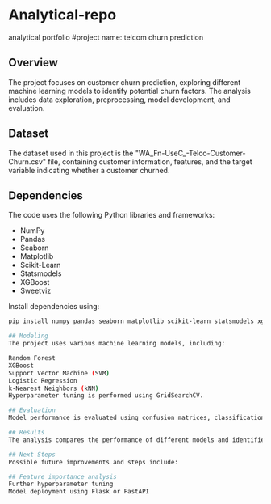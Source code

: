 # Analytical-repo
analytical portfolio
#project name: telcom churn prediction

## Overview

The project focuses on customer churn prediction, exploring different machine learning models to identify potential churn factors. The analysis includes data exploration, preprocessing, model development, and evaluation.

## Dataset

The dataset used in this project is the "WA_Fn-UseC_-Telco-Customer-Churn.csv" file, containing customer information, features, and the target variable indicating whether a customer churned.

## Dependencies

The code uses the following Python libraries and frameworks:
- NumPy
- Pandas
- Seaborn
- Matplotlib
- Scikit-Learn
- Statsmodels
- XGBoost
- Sweetviz

Install dependencies using:
```bash
pip install numpy pandas seaborn matplotlib scikit-learn statsmodels xgboost sweetviz

## Modeling
The project uses various machine learning models, including:

Random Forest
XGBoost
Support Vector Machine (SVM)
Logistic Regression
k-Nearest Neighbors (kNN)
Hyperparameter tuning is performed using GridSearchCV.

## Evaluation
Model performance is evaluated using confusion matrices, classification reports, and other relevant metrics.

## Results
The analysis compares the performance of different models and identifies key factors influencing customer churn.

## Next Steps
Possible future improvements and steps include:

## Feature importance analysis
Further hyperparameter tuning
Model deployment using Flask or FastAPI
